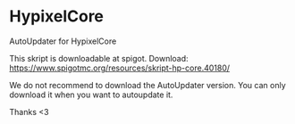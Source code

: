 # HypixelCore
AutoUpdater for HypixelCore

This skript is downloadable at spigot.
Download: https://www.spigotmc.org/resources/skript-hp-core.40180/

We do not recommend to download the AutoUpdater version.
You can only download it when you want to autoupdate it.

Thanks <3

